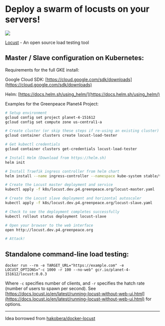 # Deploy a swarm of locusts on your servers!

![](https://media.giphy.com/media/dcubXtnbck0RG/giphy.gif)

[Locust](https://locust.io) - An open source load testing tool

## Master / Slave configuration on Kubernetes:

Requirements for the full GKE install:

Google Cloud SDK: [https://cloud.google.com/sdk/downloads](https://cloud.google.com/sdk/downloads)

Helm: [https://docs.helm.sh/using_helm/](https://docs.helm.sh/using_helm/)

Examples for the Greenpeace Planet4 Project:

```bash
# Setup environment
gcloud config set project planet-4-151612
gcloud config set compute zone us-central1-a

# Create cluster (or skip these steps if re-using an existing cluster)
gcloud container clusters create locust-load-tester

# Get kubectl credentials
gcloud container clusters get-credentials locust-load-tester

# Install Helm (Download from https://helm.sh)
helm init

# Install Traefik ingress controller from helm chart
helm install --name ingress-controller --namespace kube-system stable/traefik

# Create the Locust master deployment and service
kubectl apply -f k8s/locust.dev.p4.greenpeace.org/locust-master.yaml

# Create the Locust slave deployment and horizontal autoscaler
kubectl apply -f k8s/locust.dev.p4.greenpeace.org/locust-slave.yaml

# Check to see the deployment completes successfully
kubectl rollout status deployment locust-slave

# Open your browser to the web interface
open http://locust.dev.p4.greenpeace.org

# Attack!
```

## Standalone command-line load testing:

```
docker run --rm -e TARGET_URL="https://example.com" -e LOCUST_OPTIONS="-c 1000 -r 100 --no-web" gcr.io/planet-4-151612/locust:0.0.3
```

Where `-c` specifies number of clients, and `-r` specifies the hatch rate (number of users to spawn per second). See [https://docs.locust.io/en/latest/running-locust-without-web-ui.html](https://docs.locust.io/en/latest/running-locust-without-web-ui.html) for options.

---

Idea borrowed from [hakobera/docker-locust](https://github.com/hakobera/docker-locust)

